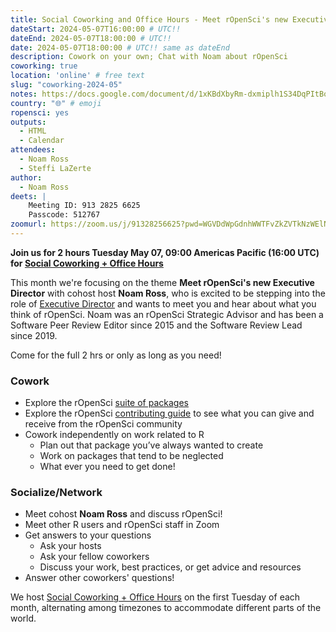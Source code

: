 ```yaml
---
title: Social Coworking and Office Hours - Meet rOpenSci's new Executive Director!
dateStart: 2024-05-07T16:00:00 # UTC!!
dateEnd: 2024-05-07T18:00:00 # UTC!!
date: 2024-05-07T18:00:00 # UTC!! same as dateEnd
description: Cowork on your own; Chat with Noam about rOpenSci
coworking: true
location: 'online' # free text
slug: "coworking-2024-05"
notes: https://docs.google.com/document/d/1xKBdXbyRm-dxmiplh1S34DqPItBof9uY3rRmT4twJu0/edit?usp=sharing
country: "🌐" # emoji
ropensci: yes
outputs:
  - HTML
  - Calendar
attendees:
  - Noam Ross
  - Steffi LaZerte
author:
  - Noam Ross
deets: |
    Meeting ID: 913 2825 6625
    Passcode: 512767
zoomurl: https://zoom.us/j/91328256625?pwd=WGVDdWpGdnhWWTFvZkZVTkNzWElNQT09
---
```


<!--
```{r}
d <- lubridate::ymd_hms('2024-05-07 09:00:00', tz = 'America/Vancouver')
lubridate::with_tz(d, 'UTC')
lubridate::with_tz(d, 'America/Winnipeg')
```
-->

**Join us for 2 hours Tuesday May 07, 09:00 Americas Pacific (16:00 UTC) for 
[Social Coworking + Office Hours](/blog/2023/06/21/coworking/)**

This month we're focusing on the theme **Meet rOpenSci's new Executive Director** 
with cohost host **Noam Ross**, who is excited to be stepping into the role of 
[Executive Director](/blog/2024/03/29/hello-from-our-new-executive-director/)
and wants to meet you and hear about what you think of rOpenSci. Noam was an 
rOpenSci Strategic Advisor and has been a Software Peer Review Editor since 2015 
and the Software Review Lead since 2019.

Come for the full 2 hrs or only as long as you need!

### Cowork

- Explore the rOpenSci [suite of packages](/packages)
- Explore the rOpenSci [contributing guide](https://contributing.ropensci.org/) to see what you can give and receive from the rOpenSci community
- Cowork independently on work related to R
    - Plan out that package you’ve always wanted to create
    - Work on packages that tend to be neglected
    - What ever you need to get done!

### Socialize/Network

- Meet cohost **Noam Ross** and discuss rOpenSci!
- Meet other R users and rOpenSci staff in Zoom
- Get answers to your questions
    - Ask your hosts
    - Ask your fellow coworkers
    - Discuss your work, best practices, or get advice and resources
- Answer other coworkers' questions!

We host 
[Social Coworking + Office Hours](/blog/2023/06/21/coworking/) 
on the first Tuesday of each month, alternating among timezones to 
accommodate different parts of the world.
